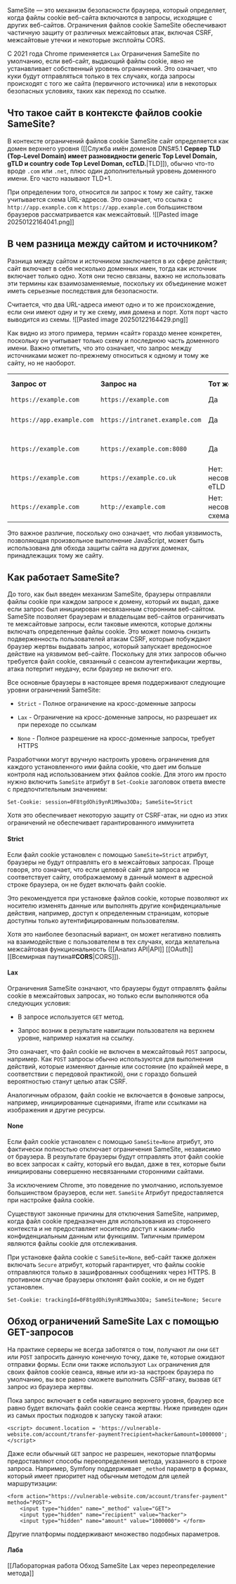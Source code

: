 SameSite — это механизм безопасности браузера, который определяет, когда файлы cookie веб-сайта включаются в запросы, исходящие с других веб-сайтов. Ограничения файлов cookie SameSite обеспечивают частичную защиту от различных межсайтовых атак, включая CSRF, межсайтовые утечки и некоторые эксплойты CORS.

С 2021 года Chrome применяется `Lax` Ограничения SameSite по умолчанию, если веб-сайт, выдающий файлы cookie, явно не устанавливает собственный уровень ограничений. Это означает, что куки будут отправляться только в тех случаях, когда запросы происходят с того же сайта (первичного источника) или в некоторых безопасных условиях, таких как переход по ссылке.

## Что такое сайт в контексте файлов cookie SameSite?

В контексте ограничений файлов cookie SameSite сайт определяется как домен верхнего уровня ([[Служба имён доменов DNS#5.1 **Сервер TLD (Top-Level Domain) имеет разновидности generic Top Level Domain, gTLD и country code Top Level Doman, ccTLD.**|TLD]]), обычно что-то вроде `.com` или `.net`, плюс один дополнительный уровень доменного имени. Его часто называют TLD+1.

При определении того, относится ли запрос к тому же сайту, также учитывается схема URL-адресов. Это означает, что ссылка с `http://app.example.com` к `https://app.example.com` большинством браузеров рассматривается как межсайтовый.
![[Pasted image 20250122164041.png]]

## В чем разница между сайтом и источником?

Разница между сайтом и источником заключается в их сфере действия; сайт включает в себя несколько доменных имен, тогда как источник включает только одно. Хотя они тесно связаны, важно не использовать эти термины как взаимозаменяемые, поскольку их объединение может иметь серьезные последствия для безопасности.

Считается, что два URL-адреса имеют одно и то же происхождение, если они имеют одну и ту же схему, имя домена и порт. Хотя порт часто выводится из схемы.
![[Pasted image 20250122164429.png]]


Как видно из этого примера, термин «сайт» гораздо менее конкретен, поскольку он учитывает только схему и последнюю часть доменного имени. Важно отметить, что это означает, что запрос между источниками может по-прежнему относиться к одному и тому же сайту, но не наоборот.

|   |   |   |   |
|---|---|---|---|
|**Запрос от**|**Запрос на**|**Тот же сайт?**|**Одного происхождения?**|
|`https://example.com`|`https://example.com`|Да|Да|
|`https://app.example.com`|`https://intranet.example.com`|Да|Нет: несовпадающее доменное имя.|
|`https://example.com`|`https://example.com:8080`|Да|Нет: несовпадающий порт|
|`https://example.com`|`https://example.co.uk`|Нет: несовпадающий eTLD|Нет: несовпадающее доменное имя.|
|`https://example.com`|`http://example.com`|Нет: несовпадающая схема|Нет: несовпадающая схема|

Это важное различие, поскольку оно означает, что любая уязвимость, позволяющая произвольное выполнение JavaScript, может быть использована для обхода защиты сайта на других доменах, принадлежащих тому же сайту.

## Как работает SameSite?

До того, как был введен механизм SameSite, браузеры отправляли файлы cookie при каждом запросе к домену, который их выдал, даже если запрос был инициирован несвязанным сторонним веб-сайтом. SameSite позволяет браузерам и владельцам веб-сайтов ограничивать те межсайтовые запросы, если таковые имеются, которые должны включать определенные файлы cookie. Это может помочь снизить подверженность пользователей атакам CSRF, которые побуждают браузер жертвы выдавать запрос, который запускает вредоносное действие на уязвимом веб-сайте. Поскольку для этих запросов обычно требуется файл cookie, связанный с сеансом аутентификации жертвы, атака потерпит неудачу, если браузер не включит его.

Все основные браузеры в настоящее время поддерживают следующие уровни ограничений SameSite:

- `Strict` - Полное ограничение на кросс-доменные запросы

- `Lax` - Ограничение на кросс-доменные запросы, но разрешает их при переходе по ссылкам

- `None` - Полное разрешение на кросс-доменные запросы, требует HTTPS

Разработчики могут вручную настроить уровень ограничения для каждого установленного ими файла cookie, что дает им больше контроля над использованием этих файлов cookie. Для этого им просто нужно включить `SameSite` атрибут в `Set-Cookie` заголовок ответа вместе с предпочтительным значением:

`Set-Cookie: session=0F8tgdOhi9ynR1M9wa3ODa; SameSite=Strict`

Хотя это обеспечивает некоторую защиту от CSRF-атак, ни одно из этих ограничений не обеспечивает гарантированного иммунитета

#### Strict
Если файл cookie установлен с помощью `SameSite=Strict` атрибут, браузеры не будут отправлять его в межсайтовых запросах. Проще говоря, это означает, что если целевой сайт для запроса не соответствует сайту, отображаемому в данный момент в адресной строке браузера, он не будет включать файл cookie.

Это рекомендуется при установке файлов cookie, которые позволяют их носителю изменять данные или выполнять другие конфиденциальные действия, например, доступ к определенным страницам, которые доступны только аутентифицированным пользователям.

Хотя это наиболее безопасный вариант, он может негативно повлиять на взаимодействие с пользователем в тех случаях, когда желательна межсайтовая функциональность ([[Анализ API|API]] [[OAuth]] [[Всемирная паутина#**CORS**|CORS]]).

#### Lax
Ограничения SameSite означают, что браузеры будут отправлять файлы cookie в межсайтовых запросах, но только если выполняются оба следующих условия:

- В запросе используется `GET` метод.

- Запрос возник в результате навигации пользователя на верхнем уровне, например нажатия на ссылку.

Это означает, что файл cookie не включен в межсайтовый `POST` запросы, например. Как `POST` запросы обычно используются для выполнения действий, которые изменяют данные или состояние (по крайней мере, в соответствии с передовой практикой), они с гораздо большей вероятностью станут целью атак CSRF.

Аналогичным образом, файл cookie не включается в фоновые запросы, например, инициированные сценариями, iframe или ссылками на изображения и другие ресурсы.

#### None
Если файл cookie установлен с помощью `SameSite=None` атрибут, это фактически полностью отключает ограничения SameSite, независимо от браузера. В результате браузеры будут отправлять этот файл cookie во всех запросах к сайту, который его выдал, даже в тех, которые были инициированы совершенно несвязанными сторонними сайтами.

За исключением Chrome, это поведение по умолчанию, используемое большинством браузеров, если нет. `SameSite` Атрибут предоставляется при настройке файла cookie.

Существуют законные причины для отключения SameSite, например, когда файл cookie предназначен для использования из стороннего контекста и не предоставляет носителю доступ к каким-либо конфиденциальным данным или функциям. Типичным примером являются файлы cookie для отслеживания.

При установке файла cookie с `SameSite=None`, веб-сайт также должен включать `Secure` атрибут, который гарантирует, что файлы cookie отправляются только в зашифрованных сообщениях через HTTPS. В противном случае браузеры отклонят файл cookie, и он не будет установлен.

`Set-Cookie: trackingId=0F8tgdOhi9ynR1M9wa3ODa; SameSite=None; Secure`

## Обход ограничений SameSite Lax с помощью GET-запросов

На практике серверы не всегда заботятся о том, получают ли они `GET` или `POST` запросить данную конечную точку, даже те, которые ожидают отправки формы. Если они также используют `Lax` ограничения для своих файлов cookie сеанса, явные или из-за настроек браузера по умолчанию, вы все равно сможете выполнить CSRF-атаку, вызвав `GET` запрос из браузера жертвы.

Пока запрос включает в себя навигацию верхнего уровня, браузер все равно будет включать файл cookie сеанса жертвы. Ниже приведен один из самых простых подходов к запуску такой атаки:
```
<script> document.location = 'https://vulnerable-website.com/account/transfer-payment?recipient=hacker&amount=1000000'; </script>
```

Даже если обычный `GET` запрос не разрешен, некоторые платформы предоставляют способы переопределения метода, указанного в строке запроса. Например, Symfony поддерживает `_method` параметр в формах, который имеет приоритет над обычным методом для целей маршрутизации:

```
<form action="https://vulnerable-website.com/account/transfer-payment" method="POST"> 
	<input type="hidden" name="_method" value="GET"> 
	<input type="hidden" name="recipient" value="hacker"> 
	<input type="hidden" name="amount" value="1000000"> </form>
```

Другие платформы поддерживают множество подобных параметров.

#### Лаба
[[Лабораторная работа Обход SameSite Lax через переопределение метода]]